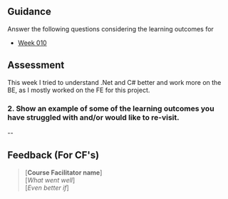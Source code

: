 ## Guidance
Answer the following questions considering the learning outcomes for
- [Week 010](https://learn.foundersandcoders.com/course/syllabus/developer/week10-project05-DOTNET-intro/learning-outcomes/)

## Assessment
This week I tried to understand .Net and C# better and work more on the BE, as I mostly worked on the FE for this project.

 ### 2. Show an example of some of the learning outcomes you have struggled with and/or would like to re-visit.
--

## Feedback (For CF's)
> [**Course Facilitator name**]  
> [*What went well*]  
> [*Even better if*]
